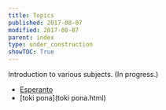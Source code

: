 ```yaml
---
title: Topics
published: 2017-08-07
modified: 2017-08-07
parent: index
type: under_construction
showTOC: True
---
```


Introduction to various subjects. (In progress.)

* [Esperanto](Esperanto.html)
* [toki pona](toki pona.html)